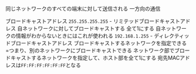 同じネットワークのすべての端末に対して送信される
一方向の通信

ブロードキャストアドレス
`255.255.255.255` - リミテッドブロードキャストアドレス
	自ネットワークに対してブロードキャストする
	全て1にする
	自ネットワークの情報がわからないときにはこれが使われる
`192.168.1.255` - ディレクティッドブロードキャストアドレス
	ブロードキャストするネットワークを指定できる
		=つまり、別のネットワークにブロードキャストできる
	ネットワーク部でブロードキャストするネットワークを指定して、ホスト部を全て1にする
	宛先MACアドレスは`FF:FF:FF:FF:FF:FF`となる
